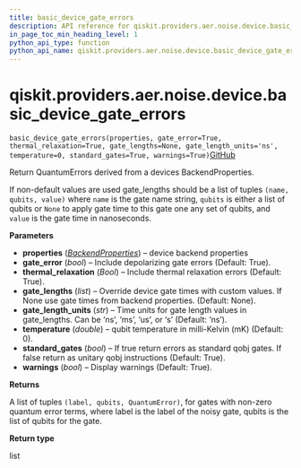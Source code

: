 ```yaml
---
title: basic_device_gate_errors
description: API reference for qiskit.providers.aer.noise.device.basic_device_gate_errors
in_page_toc_min_heading_level: 1
python_api_type: function
python_api_name: qiskit.providers.aer.noise.device.basic_device_gate_errors
---
```


<span id="qiskit-providers-aer-noise-device-basic-device-gate-errors" />

# qiskit.providers.aer.noise.device.basic\_device\_gate\_errors

<span id="qiskit.providers.aer.noise.device.basic_device_gate_errors" />

`basic_device_gate_errors(properties, gate_error=True, thermal_relaxation=True, gate_lengths=None, gate_length_units='ns', temperature=0, standard_gates=True, warnings=True)`[GitHub](https://github.com/qiskit/qiskit-aer/tree/stable/0.7/qiskit/providers/aer/noise/device/models.py "view source code")

Return QuantumErrors derived from a devices BackendProperties.

If non-default values are used gate\_lengths should be a list of tuples `(name, qubits, value)` where `name` is the gate name string, `qubits` is either a list of qubits or `None` to apply gate time to this gate one any set of qubits, and `value` is the gate time in nanoseconds.

**Parameters**

*   **properties** ([*BackendProperties*](qiskit.providers.models.BackendProperties "qiskit.providers.models.BackendProperties")) – device backend properties
*   **gate\_error** (*bool*) – Include depolarizing gate errors (Default: True).
*   **thermal\_relaxation** (*Bool*) – Include thermal relaxation errors (Default: True).
*   **gate\_lengths** (*list*) – Override device gate times with custom values. If None use gate times from backend properties. (Default: None).
*   **gate\_length\_units** (*str*) – Time units for gate length values in gate\_lengths. Can be ‘ns’, ‘ms’, ‘us’, or ‘s’ (Default: ‘ns’).
*   **temperature** (*double*) – qubit temperature in milli-Kelvin (mK) (Default: 0).
*   **standard\_gates** (*bool*) – If true return errors as standard qobj gates. If false return as unitary qobj instructions (Default: True).
*   **warnings** (*bool*) – Display warnings (Default: True).

**Returns**

A list of tuples `(label, qubits, QuantumError)`, for gates with non-zero quantum error terms, where label is the label of the noisy gate, qubits is the list of qubits for the gate.

**Return type**

list

